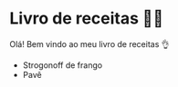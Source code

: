 # Livro de receitas :man_cook: 

Olá! Bem vindo ao meu livro de receitas :ok_hand:

- Strogonoff de frango
- Pavê
